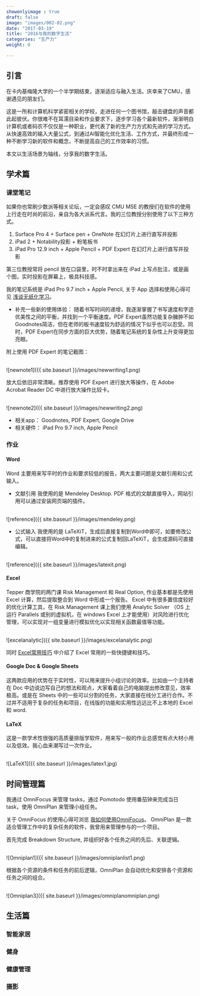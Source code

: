 ```yaml
---
showonlyimage : true
draft: false
image: "images/002-02.png"
date: "2017-03-19"
title: "2016与我的数字生活"
categories: "生产力"
weight: 0

---
```


[1]: <http://zhikang.life/2016/11/08/electrical-notes/>
[2]: <http://zhikang.life/2016/11/17/excel/>
[3]: <http://zhikang.life/2016/10/14/my-way-OF/>

## 引言

在卡内基梅隆大学的一个半学期结束，逐渐适应与融入生活。庆幸来了CMU，感谢遇见的朋友们。
<!--more-->
这是一所和计算机科学紧密相关的学校，走进任何一个图书馆，敲击键盘的声音都此起彼伏。你很难不在耳濡目染和作业要求下，逐步学习各个最新软件，渐渐明白计算机或者码农不仅仅是一种职业，更代表了新的生产力方式和先进的学习方式。从快速高效的输入大量公式，到通过AI智能化优化生活、工作方式，并最终形成一种不断学习新的软件和概念，不断提高自己的工作效率的习惯。

本文以生活场景为轴线，分享我的数字生活。

## 学术篇
### 课堂笔记
如果你也常刷少数派等相关论坛，一定会感叹 CMU MSE 的教授们在软件的使用上行走在时尚的前沿，亲自为各大派系代言。我的三位教授分别使用了以下三种方式。

1. Surface Pro 4 + Surface pen + OneNote 在幻灯片上进行直写并投影
2. iPad 2 + Notability投影 + 粉笔板书
3. iPad Pro 12.9 inch + Apple Pencil + PDF Expert 在幻灯片上进行直写并投影

第三位教授常将 pencil 放在口袋里，时不时拿出来在 iPad 上写点批注，或是画个图，实时投影在屏幕上，极具科技感。

我的笔记系统是 iPad Pro 9.7 inch + Apple Pencil, 关于 App 选择和使用心得可见 [浅谈无纸化学习][1]。

- 补充一些新的使用体验： 随着书写时间的递增，我逐渐掌握了书写速度和字迹优美性之间的平衡，并找到一个平衡速度。PDF Expert虽然功能复杂臃肿不如Goodnotes简洁，但在老师的板书速度较为舒适的情况下似乎也可以忍受。同时，PDF Expert在同步方面的巨大优势，随着笔记系统的复杂性上升变得更加亮眼。

附上使用 PDF Expert 的笔记截图：

<br />
![newnote1]({{ site.baseurl }}/images/newwriting1.png)
<br />

放大后依旧非常清晰。推荐使用 PDF Expert 进行放大等操作，在 Adobe Acrobat Reader DC 中进行放大操作比较卡。

<br />
![newnote2]({{ site.baseurl }}/images/newwriting2.png)
<br />

- 相关app： Goodnotes, PDF Expert, Google Drive
- 相关硬件： iPad Pro 9.7 inch, Apple Pencil

### 作业

#### Word 

Word 主要用来写平时的作业和要求较低的报告，两大主要问题是文献引用和公式输入。

- 文献引用
我使用的是 Mendeley Desktop. PDF 格式的文献直接导入，网站引用可以通过安装网页端的插件。

<br />
![reference]({{ site.baseurl }}/images/mendeley.png)
<br />

- 公式输入
我使用的是 LaTeXiT，生成后直接复制到Word中即可，如要修改公式，可以直接将Word中的复制进来的公式复制回LaTeXiT，会生成源码可直接编辑。

<br />
![reference]({{ site.baseurl }}/images/latexit.png)
<br />

#### Excel
Tepper 商学院的两门课 Risk Management 和 Real Option, 作业基本都是先使用 Excel 计算，然后提取整合到 Word 中形成一个报告。 Excel 中有很多置信度较好的优化计算工具，在 Risk Management 课上我们使用 Analytic Solver （OS 上运行 Parallels 或别的虚拟机，在 windows Excel 上才能使用）对风险进行优化管理，可以实现对一组变量进行模拟优化以实现相关函数最值等功能。

<br />
![excelanalytic]({{ site.baseurl }}/images/excelanalytic.png)
<br />

同时 [Excel常用技巧][2] 中介绍了 Excel 常用的一些快捷键和技巧。

#### Google Doc & Google Sheets
这两款应用的优势在于实时性，可以用来提升小组讨论的效率。比如由一个主持者在 Doc 中边说边写自己的想法和观点，大家看着自己的电脑提出修改意见，效率极高。或是在 Sheets 中的一些可以分割的任务，大家直接在线分工进行合作。不过并不适用于复杂的任务和项目，在线版的功能和实用性远远比不上本地的 Excel 和 word.

#### LaTeX
这是一款学术性很强的高质量排版学软件，用来写一般的作业总感觉有点大材小用以及低效。我心血来潮写过一次作业。

<br />
![LaTeX1]({{ site.baseurl }}/images/latex1.jpg)
<br />

## 时间管理篇
我通过 OmniFocus 来管理 tasks，通过 Pomotodo 使用番茄钟来完成当日 task，使用 OmniPlan 来管理小组任务。

关于 OmniFocus 的使用心得可浏览 [我如何使用OmniFocus][3]。
OmniPlan 是一款适合管理工作中的复杂任务的软件，我曾用来管理参与的一个项目。

首先完成 Breakdown Structure, 并组织好各个任务之间的先后、关联逻辑。

<br />
![Omniplan1]({{ site.baseurl }}/images/omniplanlist1.png)
<br />

根据各个资源的条件和任务的前后逻辑，OmniPlan 会自动优化和安排各个资源和任务之间的组合。

<br />
![Omniplan3]({{ site.baseurl }}/images/omniplanomniplan.png)
<br />

## 生活篇

### 智能家居

### 健身
### 健康管理

### 摄影
